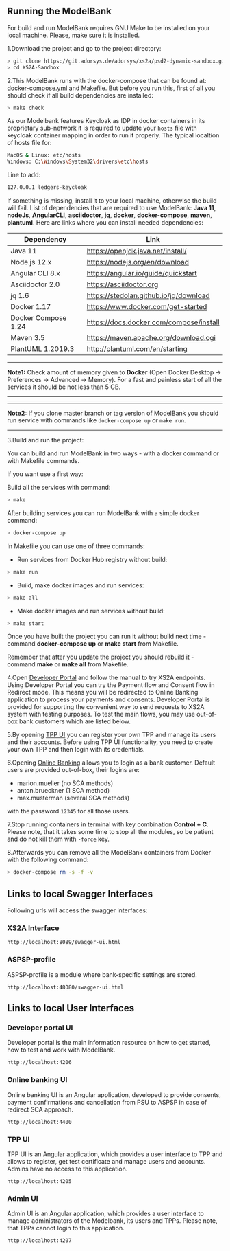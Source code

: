 ## Running the ModelBank

For build and run ModelBank requires GNU Make to be installed on your local machine. Please, make sure it is installed.

1.Download the project and go to the project directory:

```sh
> git clone https://git.adorsys.de/adorsys/xs2a/psd2-dynamic-sandbox.git
> cd XS2A-Sandbox
```

2.This ModelBank runs with the docker-compose that can be found at: [docker-compose.yml](docker-compose.yml) and [Makefile](Makefile).
But before you run this, first of all you should check if all build dependencies are installed:

```sh
> make check
```

As our Modelbank features Keycloak as IDP in docker containers in its proprietary sub-network it is required to update your `hosts` file with keycloak container mapping in order to run it properly.
The typical localtion of hosts file for:

```sh
MacOS & Linux: etc/hosts
Windows: C:\Windows\System32\drivers\etc\hosts
```

Line to add:

```sh
127.0.0.1 ledgers-keycloak
```

If something is missing, install it to your local machine, otherwise the build will fail.
List of dependencies that are required to use ModelBank: **Java 11**, **nodeJs**, **AngularCLI**, **asciidoctor**, **jq**, **docker**, **docker-compose**, **maven**, **plantuml**.
Here are links where you can install needed dependencies:

| Dependency          | Link                                    |
| ------------------- | --------------------------------------- |
| Java 11             | https://openjdk.java.net/install/       |
| Node.js 12.x        | https://nodejs.org/en/download          |
| Angular CLI 8.x     | https://angular.io/guide/quickstart     |
| Asciidoctor 2.0     | https://asciidoctor.org                 |
| jq 1.6              | https://stedolan.github.io/jq/download  |
| Docker 1.17         | https://www.docker.com/get-started      |
| Docker Compose 1.24 | https://docs.docker.com/compose/install |
| Maven 3.5           | https://maven.apache.org/download.cgi   |
| PlantUML 1.2019.3   | http://plantuml.com/en/starting         |

---

**Note1:**
Check amount of memory given to **Docker** (Open Docker Desktop -> Preferences -> Advanced -> Memory).
For a fast and painless start of all the services it should be not less than 5 GB.

---

---

**Note2:**
If you clone master branch or tag version of ModelBank you should run service with commands like `docker-compose up` or `make run`.

---

3.Build and run the project:

You can build and run ModelBank in two ways - with a docker command or with Makefile commands.

If you want use a first way:

Build all the services with command:

```sh
> make
```

After building services you can run ModelBank with a simple docker command:

```sh
> docker-compose up
```

In Makefile you can use one of three commands:

-   Run services from Docker Hub registry without build:

```sh
> make run
```

-   Build, make docker images and run services:

```sh
> make all
```

-   Make docker images and run services without build:

```sh
> make start
```

Once you have built the project you can run it without build next time - command **docker-compose up** or **make start** from Makefile.

Remember that after you update the project you should rebuild it - command **make** or **make all** from Makefile.

4.Open [Developer Portal](http://localhost:4206) and follow the manual to try XS2A endpoints. Using Developer Portal you can try the Payment flow and Consent flow in Redirect mode. This means you will be redirected to Online Banking application to process your payments and consents. Developer Portal is provided for supporting the convenient way to send requests to XS2A system with testing purposes. To test the main flows, you may use out-of-box bank customers which are listed below.

5.By opening [TPP UI](http://localhost:4205) you can register your own TPP and manage its users and their accounts. Before using TPP UI functionality, you need to create your own TPP and then login with its credentials.

6.Opening [Online Banking](http://localhost:4400) allows you to login as a bank customer. Default users are provided out-of-box, their logins are:

-   marion.mueller (no SCA methods)
-   anton.brueckner (1 SCA method)
-   max.musterman (several SCA methods)

with the password `12345` for all those users.

7.Stop running containers in terminal with key combination **Control + C**. Please note, that it takes some time to stop all the modules, so be patient and do not kill them with `-force` key.

8.Afterwards you can remove all the ModelBank containers from Docker with the following command:

```sh
> docker-compose rm -s -f -v
```

## Links to local Swagger Interfaces

Following urls will access the swagger interfaces:

### XS2A Interface

```
http://localhost:8089/swagger-ui.html
```

### ASPSP-profile

ASPSP-profile is a module where bank-specific settings are stored.

```
http://localhost:48080/swagger-ui.html
```

## Links to local User Interfaces

### Developer portal UI

Developer portal is the main information resource on how to get started, how to test and work with ModelBank.

```
http://localhost:4206
```

### Online banking UI

Online banking UI is an Angular application, developed to provide consents, payment confirmations and cancellation from PSU to ASPSP
in case of redirect SCA approach.

```
http://localhost:4400
```

### TPP UI

TPP UI is an Angular application, which provides a user interface to TPP and allows to register, get test certificate and
manage users and accounts. Admins have no access to this application.

```
http://localhost:4205
```

### Admin UI

Admin UI is an Angular application, which provides a user interface to manage administrators of the Modelbank, its users and TPPs. Please note, that TPPs cannot login to this application.

```
http://localhost:4207
```
